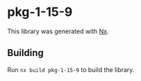 # pkg-1-15-9

This library was generated with [Nx](https://nx.dev).

## Building

Run `nx build pkg-1-15-9` to build the library.
